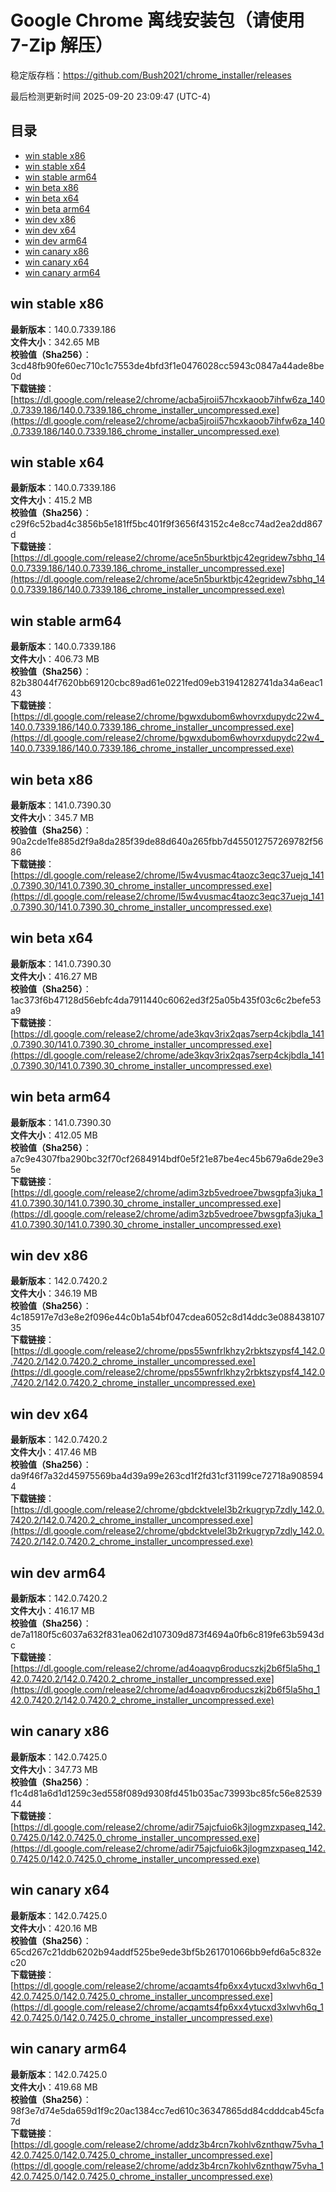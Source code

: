 # Google Chrome 离线安装包（请使用 7-Zip 解压）
稳定版存档：<https://github.com/Bush2021/chrome_installer/releases>

最后检测更新时间
2025-09-20 23:09:47 (UTC-4)

## 目录
* [win stable x86](https://github.com/Bush2021/chrome_installer?tab=readme-ov-file#win-stable-x86)
* [win stable x64](https://github.com/Bush2021/chrome_installer?tab=readme-ov-file#win-stable-x64)
* [win stable arm64](https://github.com/Bush2021/chrome_installer?tab=readme-ov-file#win-stable-arm64)
* [win beta x86](https://github.com/Bush2021/chrome_installer?tab=readme-ov-file#win-beta-x86)
* [win beta x64](https://github.com/Bush2021/chrome_installer?tab=readme-ov-file#win-beta-x64)
* [win beta arm64](https://github.com/Bush2021/chrome_installer?tab=readme-ov-file#win-beta-arm64)
* [win dev x86](https://github.com/Bush2021/chrome_installer?tab=readme-ov-file#win-dev-x86)
* [win dev x64](https://github.com/Bush2021/chrome_installer?tab=readme-ov-file#win-dev-x64)
* [win dev arm64](https://github.com/Bush2021/chrome_installer?tab=readme-ov-file#win-dev-arm64)
* [win canary x86](https://github.com/Bush2021/chrome_installer?tab=readme-ov-file#win-canary-x86)
* [win canary x64](https://github.com/Bush2021/chrome_installer?tab=readme-ov-file#win-canary-x64)
* [win canary arm64](https://github.com/Bush2021/chrome_installer?tab=readme-ov-file#win-canary-arm64)

## win stable x86
**最新版本**：140.0.7339.186  
**文件大小**：342.65 MB  
**校验值（Sha256）**：3cd48fb90fe60ec710c1c7553de4bfd3f1e0476028cc5943c0847a44ade8be0d  
**下载链接**：[https://dl.google.com/release2/chrome/acba5jroii57hcxkaoob7ihfw6za_140.0.7339.186/140.0.7339.186_chrome_installer_uncompressed.exe](https://dl.google.com/release2/chrome/acba5jroii57hcxkaoob7ihfw6za_140.0.7339.186/140.0.7339.186_chrome_installer_uncompressed.exe)  

## win stable x64
**最新版本**：140.0.7339.186  
**文件大小**：415.2 MB  
**校验值（Sha256）**：c29f6c52bad4c3856b5e181ff5bc401f9f3656f43152c4e8cc74ad2ea2dd867d  
**下载链接**：[https://dl.google.com/release2/chrome/ace5n5burktbjc42egridew7sbhq_140.0.7339.186/140.0.7339.186_chrome_installer_uncompressed.exe](https://dl.google.com/release2/chrome/ace5n5burktbjc42egridew7sbhq_140.0.7339.186/140.0.7339.186_chrome_installer_uncompressed.exe)  

## win stable arm64
**最新版本**：140.0.7339.186  
**文件大小**：406.73 MB  
**校验值（Sha256）**：82b38044f7620bb69120cbc89ad61e0221fed09eb31941282741da34a6eac143  
**下载链接**：[https://dl.google.com/release2/chrome/bgwxdubom6whovrxdupydc22w4_140.0.7339.186/140.0.7339.186_chrome_installer_uncompressed.exe](https://dl.google.com/release2/chrome/bgwxdubom6whovrxdupydc22w4_140.0.7339.186/140.0.7339.186_chrome_installer_uncompressed.exe)  

## win beta x86
**最新版本**：141.0.7390.30  
**文件大小**：345.7 MB  
**校验值（Sha256）**：90a2cde1fe885d2f9a8da285f39de88d640a265fbb7d455012757269782f5686  
**下载链接**：[https://dl.google.com/release2/chrome/l5w4vusmac4taozc3eqc37uejq_141.0.7390.30/141.0.7390.30_chrome_installer_uncompressed.exe](https://dl.google.com/release2/chrome/l5w4vusmac4taozc3eqc37uejq_141.0.7390.30/141.0.7390.30_chrome_installer_uncompressed.exe)  

## win beta x64
**最新版本**：141.0.7390.30  
**文件大小**：416.27 MB  
**校验值（Sha256）**：1ac373f6b47128d56ebfc4da7911440c6062ed3f25a05b435f03c6c2befe53a9  
**下载链接**：[https://dl.google.com/release2/chrome/ade3kqv3rix2qas7serp4ckjbdla_141.0.7390.30/141.0.7390.30_chrome_installer_uncompressed.exe](https://dl.google.com/release2/chrome/ade3kqv3rix2qas7serp4ckjbdla_141.0.7390.30/141.0.7390.30_chrome_installer_uncompressed.exe)  

## win beta arm64
**最新版本**：141.0.7390.30  
**文件大小**：412.05 MB  
**校验值（Sha256）**：a7c9e4307fba290bc32f70cf2684914bdf0e5f21e87be4ec45b679a6de29e35e  
**下载链接**：[https://dl.google.com/release2/chrome/adim3zb5vedroee7bwsgpfa3juka_141.0.7390.30/141.0.7390.30_chrome_installer_uncompressed.exe](https://dl.google.com/release2/chrome/adim3zb5vedroee7bwsgpfa3juka_141.0.7390.30/141.0.7390.30_chrome_installer_uncompressed.exe)  

## win dev x86
**最新版本**：142.0.7420.2  
**文件大小**：346.19 MB  
**校验值（Sha256）**：4c185917e7d3e8e2f096e44c0b1a54bf047cdea6052c8d14ddc3e08843810735  
**下载链接**：[https://dl.google.com/release2/chrome/pps55wnfrlkhzy2rbktszypsf4_142.0.7420.2/142.0.7420.2_chrome_installer_uncompressed.exe](https://dl.google.com/release2/chrome/pps55wnfrlkhzy2rbktszypsf4_142.0.7420.2/142.0.7420.2_chrome_installer_uncompressed.exe)  

## win dev x64
**最新版本**：142.0.7420.2  
**文件大小**：417.46 MB  
**校验值（Sha256）**：da9f46f7a32d45975569ba4d39a99e263cd1f2fd31cf31199ce72718a9085944  
**下载链接**：[https://dl.google.com/release2/chrome/gbdcktvelel3b2rkugryp7zdly_142.0.7420.2/142.0.7420.2_chrome_installer_uncompressed.exe](https://dl.google.com/release2/chrome/gbdcktvelel3b2rkugryp7zdly_142.0.7420.2/142.0.7420.2_chrome_installer_uncompressed.exe)  

## win dev arm64
**最新版本**：142.0.7420.2  
**文件大小**：416.17 MB  
**校验值（Sha256）**：de7a1180f5c6037a632f831ea062d107309d873f4694a0fb6c819fe63b5943dc  
**下载链接**：[https://dl.google.com/release2/chrome/ad4oaqvp6roducszkj2b6f5la5hq_142.0.7420.2/142.0.7420.2_chrome_installer_uncompressed.exe](https://dl.google.com/release2/chrome/ad4oaqvp6roducszkj2b6f5la5hq_142.0.7420.2/142.0.7420.2_chrome_installer_uncompressed.exe)  

## win canary x86
**最新版本**：142.0.7425.0  
**文件大小**：347.73 MB  
**校验值（Sha256）**：f1c4d81a6d1d1259c3ed558f089d9308fd451b035ac73993bc85fc56e8253944  
**下载链接**：[https://dl.google.com/release2/chrome/adir75ajcfuio6k3jlogmzxpaseq_142.0.7425.0/142.0.7425.0_chrome_installer_uncompressed.exe](https://dl.google.com/release2/chrome/adir75ajcfuio6k3jlogmzxpaseq_142.0.7425.0/142.0.7425.0_chrome_installer_uncompressed.exe)  

## win canary x64
**最新版本**：142.0.7425.0  
**文件大小**：420.16 MB  
**校验值（Sha256）**：65cd267c21ddb6202b94addf525be9ede3bf5b261701066bb9efd6a5c832ec20  
**下载链接**：[https://dl.google.com/release2/chrome/acqamts4fp6xx4ytucxd3xlwvh6q_142.0.7425.0/142.0.7425.0_chrome_installer_uncompressed.exe](https://dl.google.com/release2/chrome/acqamts4fp6xx4ytucxd3xlwvh6q_142.0.7425.0/142.0.7425.0_chrome_installer_uncompressed.exe)  

## win canary arm64
**最新版本**：142.0.7425.0  
**文件大小**：419.68 MB  
**校验值（Sha256）**：98f3e7d74e5da659d1f9c20ac1384cc7ed610c36347865dd84cdddcab45cfa7d  
**下载链接**：[https://dl.google.com/release2/chrome/addz3b4rcn7kohlv6znthqw75vha_142.0.7425.0/142.0.7425.0_chrome_installer_uncompressed.exe](https://dl.google.com/release2/chrome/addz3b4rcn7kohlv6znthqw75vha_142.0.7425.0/142.0.7425.0_chrome_installer_uncompressed.exe)  

